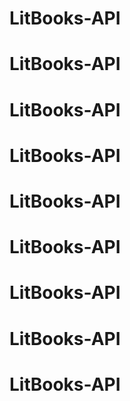 # LitBooks-API
# LitBooks-API
# LitBooks-API
# LitBooks-API
# LitBooks-API
# LitBooks-API
# LitBooks-API
# LitBooks-API
# LitBooks-API
